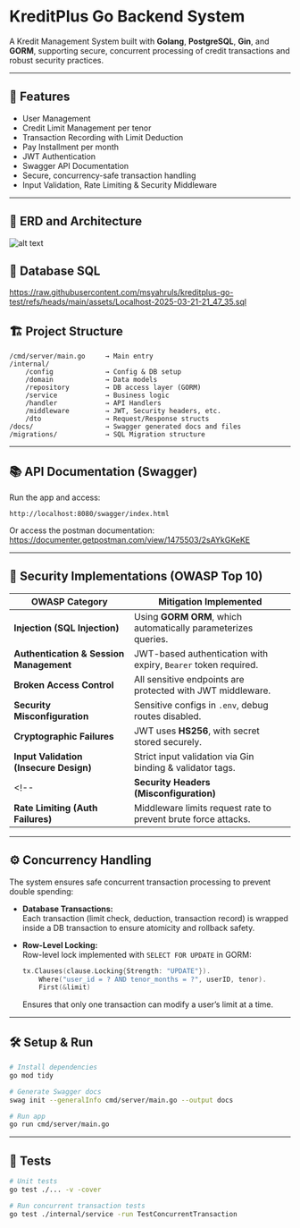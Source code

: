 # KreditPlus Go Backend System

A Kredit Management System built with **Golang**, **PostgreSQL**, **Gin**, and **GORM**, supporting secure, concurrent processing of credit transactions and robust security practices.

---

## 🚀 Features

- User Management
- Credit Limit Management per tenor
- Transaction Recording with Limit Deduction
- Pay Installment per month
- JWT Authentication
- Swagger API Documentation
- Secure, concurrency-safe transaction handling
- Input Validation, Rate Limiting & Security Middleware

---

## 📝 ERD and Architecture
![alt text](https://raw.githubusercontent.com/msyahruls/kreditplus-go-test/refs/heads/main/assets/kreditplus-test.drawio.png)

## 🐘 Database SQL
https://raw.githubusercontent.com/msyahruls/kreditplus-go-test/refs/heads/main/assets/Localhost-2025-03-21-21_47_35.sql

## 🏗️ Project Structure

```
/cmd/server/main.go     → Main entry
/internal/
    /config             → Config & DB setup
    /domain             → Data models
    /repository         → DB access layer (GORM)
    /service            → Business logic
    /handler            → API Handlers
    /middleware         → JWT, Security headers, etc.
    /dto                → Request/Response structs
/docs/                  → Swagger generated docs and files
/migrations/            → SQL Migration structure
```

---

## 📚 API Documentation (Swagger)

Run the app and access:

```
http://localhost:8080/swagger/index.html
```

Or access the postman documentation: 
https://documenter.getpostman.com/view/1475503/2sAYkGKeKE

---

## 🔐 Security Implementations (OWASP Top 10)

| OWASP Category                          | Mitigation Implemented                                               |
|----------------------------------------|----------------------------------------------------------------------|
| **Injection (SQL Injection)**          | Using **GORM ORM**, which automatically parameterizes queries.       |
| **Authentication & Session Management**| JWT-based authentication with expiry, `Bearer` token required.       |
| **Broken Access Control**              | All sensitive endpoints are protected with JWT middleware.           |
| **Security Misconfiguration**          | Sensitive configs in `.env`, debug routes disabled.                  |
| **Cryptographic Failures**             | JWT uses **HS256**, with secret stored securely.                     |
| **Input Validation (Insecure Design)** | Strict input validation via Gin binding & validator tags.            |
<!-- | **Security Headers (Misconfiguration)**| Middleware added for headers like `X-Frame-Options`, `CSP`, etc.      |
| **Rate Limiting (Auth Failures)**      | Middleware limits request rate to prevent brute force attacks.       | -->

---

## ⚙️ Concurrency Handling

The system ensures safe concurrent transaction processing to prevent double spending:

- **Database Transactions:**  
  Each transaction (limit check, deduction, transaction record) is wrapped inside a DB transaction to ensure atomicity and rollback safety.

- **Row-Level Locking:**  
  Row-level lock implemented with `SELECT FOR UPDATE` in GORM:

  ```go
  tx.Clauses(clause.Locking{Strength: "UPDATE"}).
      Where("user_id = ? AND tenor_months = ?", userID, tenor).
      First(&limit)
  ```

  Ensures that only one transaction can modify a user’s limit at a time.

<!-- - **Concurrent Batch Support:**  
  The service supports batch processing of transactions using Goroutines & WaitGroup, with DB transaction & locking mechanisms ensuring safe concurrent execution. -->

---

## 🛠️ Setup & Run

```bash
# Install dependencies
go mod tidy

# Generate Swagger docs
swag init --generalInfo cmd/server/main.go --output docs

# Run app
go run cmd/server/main.go
```

---

## 🧪 Tests

```bash
# Unit tests
go test ./... -v -cover

# Run concurrent transaction tests
go test ./internal/service -run TestConcurrentTransaction
```
